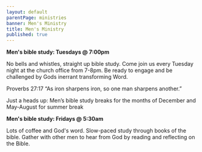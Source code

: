 ```yaml
---
layout: default
parentPage: ministries
banner: Men's Ministry
title: Men's Ministry
published: true
---
```


**Men's bible study: Tuesdays @ 7:00pm**

No bells and whistles, straight up bible study. Come join us every Tuesday night at the church office from 7-8pm. Be ready to engage and be challenged by Gods inerrant transforming Word.

Proverbs 27:17 “As iron sharpens iron, so one man sharpens another.”

Just a heads up: Men’s bible study breaks for the months of December and May-August for summer break

**Men's bible study: Fridays @ 5:30am**

Lots of coffee and God's word. Slow-paced study through books of the bible. Gather with other men to hear from God by reading and reflecting on the Bible.
